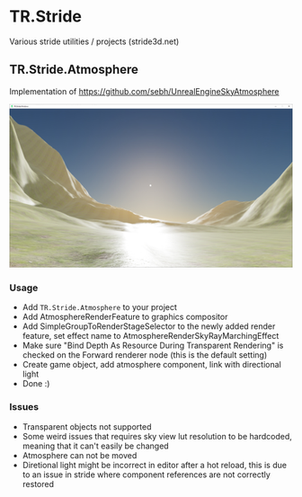 # TR.Stride
Various stride utilities / projects (stride3d.net)

## TR.Stride.Atmosphere
Implementation of https://github.com/sebh/UnrealEngineSkyAtmosphere

![Atmosphere Screenshot](TR.Stride.Atmosphere/Screenshot.jpg?raw=true "Atmosphere Screenshot")

### Usage
* Add `TR.Stride.Atmosphere` to your project
* Add AtmosphereRenderFeature to graphics compositor
* Add SimpleGroupToRenderStageSelector to the newly added render feature, set effect name to AtmosphereRenderSkyRayMarchingEffect
* Make sure "Bind Depth As Resource During Transparent Rendering" is checked on the Forward renderer node (this is the default setting)
* Create game object, add atmosphere component, link with directional light
* Done :)

### Issues
* Transparent objects not supported
* Some weird issues that requires sky view lut resolution to be hardcoded, meaning that it can't easily be changed
* Atmosphere can not be moved
* Diretional light might be incorrect in editor after a hot reload, this is due to an issue in stride where component references are not correctly restored